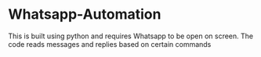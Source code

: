 # Whatsapp-Automation
This is built using python and requires Whatsapp to be open on screen. The code reads messages and replies based on certain commands
